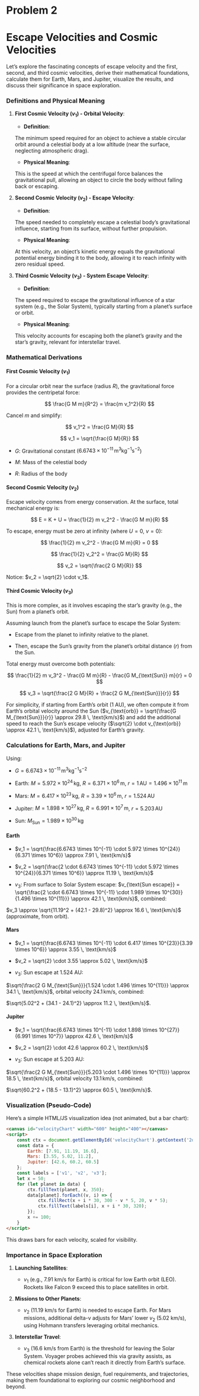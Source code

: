 # Problem 2

# **Escape Velocities and Cosmic Velocities**  


Let’s explore the fascinating concepts of escape velocity and the first, second, and third cosmic velocities, derive their mathematical foundations, calculate them for Earth, Mars, and Jupiter, visualize the results, and discuss their significance in space exploration.


### Definitions and Physical Meaning

1. **First Cosmic Velocity ($v_1$) - Orbital Velocity**:


   - **Definition**: 
   
   The minimum speed required for an object to achieve a stable circular orbit around a celestial body at a low altitude (near the surface, neglecting atmospheric drag).

   - **Physical Meaning**:
   
    This is the speed at which the centrifugal force balances the gravitational pull, allowing an object to circle the body without falling back or escaping.



2. **Second Cosmic Velocity ($v_2$) - Escape Velocity**:


   - **Definition**:
   
    The speed needed to completely escape a celestial body’s gravitational influence, starting from its surface, without further propulsion.

   - **Physical Meaning**:
   
    At this velocity, an object’s kinetic energy equals the gravitational potential energy binding it to the body, allowing it to reach infinity with zero residual speed.



3. **Third Cosmic Velocity ($v_3$) - System Escape Velocity**:


   - **Definition**: 
   
   The speed required to escape the gravitational influence of a star system (e.g., the Solar System), typically starting from a planet’s surface or orbit.

   - **Physical Meaning**:
   
    This velocity accounts for escaping both the planet’s gravity and the star’s gravity, relevant for interstellar travel.

### Mathematical Derivations

#### First Cosmic Velocity ($v_1$)


For a circular orbit near the surface (radius $R$), the gravitational force provides the centripetal force:


$$ \frac{G M m}{R^2} = \frac{m v_1^2}{R} $$


Cancel $m$ and simplify:


$$ v_1^2 = \frac{G M}{R} $$


$$ v_1 = \sqrt{\frac{G M}{R}} $$


- $G$: Gravitational constant ($6.6743 \times 10^{-11} \, \text{m}^3 \text{kg}^{-1} \text{s}^{-2}$)


- $M$: Mass of the celestial body


- $R$: Radius of the body



#### Second Cosmic Velocity ($v_2$)


Escape velocity comes from energy conservation. At the surface, total mechanical energy is:


$$ E = K + U = \frac{1}{2} m v_2^2 - \frac{G M m}{R} $$


To escape, energy must be zero at infinity (where $U = 0$, $v = 0$):


$$ \frac{1}{2} m v_2^2 - \frac{G M m}{R} = 0 $$



$$ \frac{1}{2} v_2^2 = \frac{G M}{R} $$



$$ v_2 = \sqrt{\frac{2 G M}{R}} $$


Notice: $v_2 = \sqrt{2} \cdot v_1$.



#### Third Cosmic Velocity ($v_3$)


This is more complex, as it involves escaping the star’s gravity (e.g., the Sun) from a planet’s orbit.

 Assuming launch from the planet’s surface to escape the Solar System:


- Escape from the planet to infinity relative to the planet.

- Then, escape the Sun’s gravity from the planet’s orbital distance ($r$) from the Sun.

Total energy must overcome both potentials:


$$ \frac{1}{2} m v_3^2 - \frac{G M m}{R} - \frac{G M_{\text{Sun}} m}{r} = 0 $$


$$ v_3 = \sqrt{\frac{2 G M}{R} + \frac{2 G M_{\text{Sun}}}{r}} $$


For simplicity, if starting from Earth’s orbit (1 AU), we often compute it from Earth’s orbital velocity around the Sun 
($v_{\text{orb}} = \sqrt{\frac{G M_{\text{Sun}}}{r}} \approx 29.8 \, \text{km/s}$) 
and add the additional speed to reach the Sun’s escape velocity ($\sqrt{2} \cdot v_{\text{orb}} \approx 42.1 \, \text{km/s}$), adjusted for Earth’s gravity.



### Calculations for Earth, Mars, and Jupiter


Using:


- $G = 6.6743 \times 10^{-11} \, \text{m}^3 \text{kg}^{-1} \text{s}^{-2}$


- Earth: $M = 5.972 \times 10^{24} \, \text{kg}$, $R = 6.371 \times 10^6 \, \text{m}$, $r = 1 \, \text{AU} = 1.496 \times 10^{11} \, \text{m}$


- Mars: $M = 6.417 \times 10^{23} \, \text{kg}$, $R = 3.39 \times 10^6 \, \text{m}$, $r = 1.524 \, \text{AU}$


- Jupiter: $M = 1.898 \times 10^{27} \, \text{kg}$, $R = 6.991 \times 10^7 \, \text{m}$, $r = 5.203 \, \text{AU}$


- Sun: $M_{\text{Sun}} = 1.989 \times 10^{30} \, \text{kg}$



#### Earth


- $v_1 = \sqrt{\frac{6.6743 \times 10^{-11} \cdot 5.972 \times 10^{24}}{6.371 \times 10^6}} \approx 7.91 \, \text{km/s}$


- $v_2 = \sqrt{\frac{2 \cdot 6.6743 \times 10^{-11} \cdot 5.972 \times 10^{24}}{6.371 \times 10^6}} \approx 11.19 \, \text{km/s}$


- $v_3$: From surface to Solar System escape: $v_{\text{Sun escape}} = \sqrt{\frac{2 \cdot 6.6743 \times 10^{-11} \cdot 1.989 \times 10^{30}}{1.496 \times 10^{11}}} \approx 42.1 \, \text{km/s}$, combined: 

$v_3 \approx \sqrt{11.19^2 + (42.1 - 29.8)^2} \approx 16.6 \, \text{km/s}$ (approximate, from orbit).

#### Mars


- $v_1 = \sqrt{\frac{6.6743 \times 10^{-11} \cdot 6.417 \times 10^{23}}{3.39 \times 10^6}} \approx 3.55 \, \text{km/s}$


- $v_2 = \sqrt{2} \cdot 3.55 \approx 5.02 \, \text{km/s}$


- $v_3$: Sun escape at 1.524 AU: 

$\sqrt{\frac{2 G M_{\text{Sun}}}{1.524 \cdot 1.496 \times 10^{11}}} \approx 34.1 \, \text{km/s}$, orbital velocity $24.1 \, \text{km/s}$, 
combined:

 $\sqrt{5.02^2 + (34.1 - 24.1)^2} \approx 11.2 \, \text{km/s}$.



#### Jupiter


- $v_1 = \sqrt{\frac{6.6743 \times 10^{-11} \cdot 1.898 \times 10^{27}}{6.991 \times 10^7}} \approx 42.6 \, \text{km/s}$


- $v_2 = \sqrt{2} \cdot 42.6 \approx 60.2 \, \text{km/s}$


- $v_3$: Sun escape at 5.203 AU:

 $\sqrt{\frac{2 G M_{\text{Sun}}}{5.203 \cdot 1.496 \times 10^{11}}} \approx 18.5 \, \text{km/s}$, orbital velocity $13.1 \, \text{km/s}$, combined: 
 
 $\sqrt{60.2^2 + (18.5 - 13.1)^2} \approx 60.5 \, \text{km/s}$.

### Visualization (Pseudo-Code)


Here’s a simple HTML/JS visualization idea (not animated, but a bar chart):

```html
<canvas id="velocityChart" width="600" height="400"></canvas>
<script>
    const ctx = document.getElementById('velocityChart').getContext('2d');
    const data = {
        Earth: [7.91, 11.19, 16.6],
        Mars: [3.55, 5.02, 11.2],
        Jupiter: [42.6, 60.2, 60.5]
    };
    const labels = ['v1', 'v2', 'v3'];
    let x = 50;
    for (let planet in data) {
        ctx.fillText(planet, x, 350);
        data[planet].forEach((v, i) => {
            ctx.fillRect(x + i * 30, 300 - v * 5, 20, v * 5);
            ctx.fillText(labels[i], x + i * 30, 320);
        });
        x += 100;
    }
</script>
```

This draws bars for each velocity, scaled for visibility.

### Importance in Space Exploration

1. **Launching Satellites**:


   - $v_1$ (e.g., 7.91 km/s for Earth) is critical for low Earth orbit (LEO). Rockets like Falcon 9 exceed this to place satellites in orbit.



2. **Missions to Other Planets**:


   - $v_2$ (11.19 km/s for Earth) is needed to escape Earth. For Mars missions, additional delta-v adjusts for Mars’ lower $v_2$ (5.02 km/s), using Hohmann transfers leveraging orbital mechanics.


3. **Interstellar Travel**:


   - $v_3$ (16.6 km/s from Earth) is the threshold for leaving the Solar System. Voyager probes achieved this via gravity assists, as chemical rockets alone can’t reach it directly from Earth’s surface.



These velocities shape mission design, fuel requirements, and trajectories, making them foundational to exploring our cosmic neighborhood and beyond.